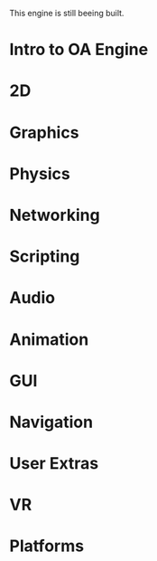<?xml encoding="UTF-8" ?>

This engine is still beeing built.

# Intro to OA Engine
# 2D
# Graphics
# Physics
# Networking
# Scripting
# Audio
# Animation
# GUI
# Navigation
# User Extras
# VR
# Platforms



